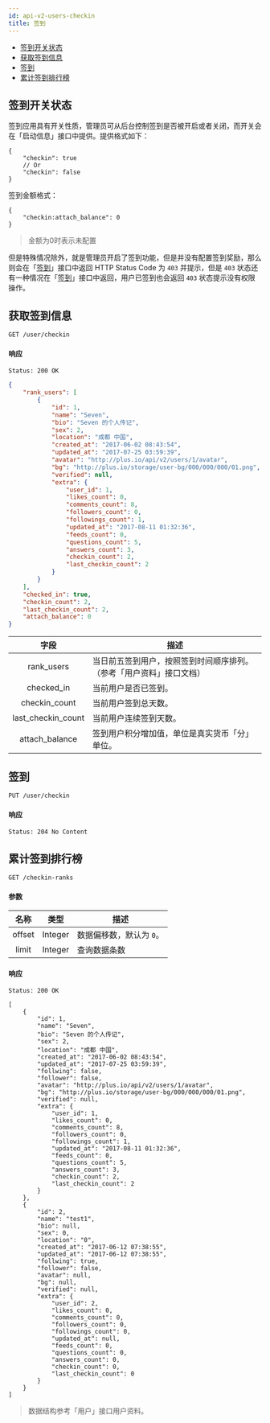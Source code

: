 ```yaml
---
id: api-v2-users-checkin
title: 签到
---
```


- [签到开关状态](#签到开关状态)
- [获取签到信息](#获取签到信息)
- [签到](#签到)
- [累计签到排行榜](#累计签到排行榜)

## 签到开关状态

签到应用具有开关性质，管理员可从后台控制签到是否被开启或者关闭，而开关会在「启动信息」接口中提供。提供格式如下：

```json5
{
    "checkin": true
    // Or
    "checkin": false
}
```

签到金额格式：

```json5
{
    "checkin:attach_balance": 0
}
```
> 金额为0时表示未配置

但是特殊情况除外，就是管理员开启了签到功能，但是并没有配置签到奖励，那么则会在「[签到](#签到)」接口中返回 HTTP Status Code 为 `403` 并提示，但是 `403` 状态还有一种情况在「[签到](#签到)」接口中返回，用户已签到也会返回 `403` 状态提示没有权限操作。

## 获取签到信息

```
GET /user/checkin
```

#### 响应

```
Status: 200 OK
```
```json
{
    "rank_users": [
        {
            "id": 1,
            "name": "Seven",
            "bio": "Seven 的个人传记",
            "sex": 2,
            "location": "成都 中国",
            "created_at": "2017-06-02 08:43:54",
            "updated_at": "2017-07-25 03:59:39",
            "avatar": "http://plus.io/api/v2/users/1/avatar",
            "bg": "http://plus.io/storage/user-bg/000/000/000/01.png",
            "verified": null,
            "extra": {
                "user_id": 1,
                "likes_count": 0,
                "comments_count": 8,
                "followers_count": 0,
                "followings_count": 1,
                "updated_at": "2017-08-11 01:32:36",
                "feeds_count": 0,
                "questions_count": 5,
                "answers_count": 3,
                "checkin_count": 2,
                "last_checkin_count": 2
            }
        }
    ],
    "checked_in": true,
    "checkin_count": 2,
    "last_checkin_count": 2,
    "attach_balance": 0
}
```

| 字段 | 描述 |
|:----:|----|
| rank_users | 当日前五签到用户，按照签到时间顺序排列。（参考「用户资料」接口文档） |
| checked_in | 当前用户是否已签到。 |
| checkin_count | 当前用户签到总天数。 |
| last_checkin_count | 当前用户连续签到天数。 |
| attach_balance | 签到用户积分增加值，单位是真实货币「分」单位。 |


## 签到

```
PUT /user/checkin
```

#### 响应

```
Status: 204 No Content
```

## 累计签到排行榜

```
GET /checkin-ranks
```

#### 参数

| 名称 | 类型 | 描述 |
|:----:|:----:|----|
| offset | Integer | 数据偏移数，默认为 `0`。 |
| limit | Integer | 查询数据条数 |

#### 响应

```
Status: 200 OK
```
```
[
    {
        "id": 1,
        "name": "Seven",
        "bio": "Seven 的个人传记",
        "sex": 2,
        "location": "成都 中国",
        "created_at": "2017-06-02 08:43:54",
        "updated_at": "2017-07-25 03:59:39",
        "follwing": false,
        "follower": false,
        "avatar": "http://plus.io/api/v2/users/1/avatar",
        "bg": "http://plus.io/storage/user-bg/000/000/000/01.png",
        "verified": null,
        "extra": {
            "user_id": 1,
            "likes_count": 0,
            "comments_count": 8,
            "followers_count": 0,
            "followings_count": 1,
            "updated_at": "2017-08-11 01:32:36",
            "feeds_count": 0,
            "questions_count": 5,
            "answers_count": 3,
            "checkin_count": 2,
            "last_checkin_count": 2
        }
    },
    {
        "id": 2,
        "name": "test1",
        "bio": null,
        "sex": 0,
        "location": "0",
        "created_at": "2017-06-12 07:38:55",
        "updated_at": "2017-06-12 07:38:55",
        "follwing": true,
        "follower": false,
        "avatar": null,
        "bg": null,
        "verified": null,
        "extra": {
            "user_id": 2,
            "likes_count": 0,
            "comments_count": 0,
            "followers_count": 0,
            "followings_count": 0,
            "updated_at": null,
            "feeds_count": 0,
            "questions_count": 0,
            "answers_count": 0,
            "checkin_count": 0,
            "last_checkin_count": 0
        }
    }
]
```

> 数据结构参考「用户」接口用户资料。
